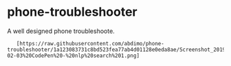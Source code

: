 # phone-troubleshooter
A well designed phone troubleshoote.


       [https://raw.githubusercontent.com/abdimo/phone-troubleshooter/1a123083731c8bd523fea77ab4d01128e0eda8ae/Screenshot_2019-02-03%20CodePen%20-%20nlp%20search%201.png]
      



